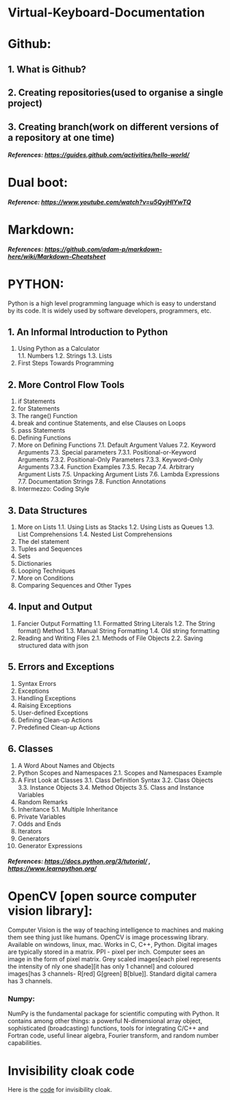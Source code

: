 # Virtual-Keyboard-Documentation
# Github:
## 1. What is Github?
## 2. Creating repositories(used to organise a single project)
## 3. Creating branch(work on different versions of a repository at one time)
##### References: https://guides.github.com/activities/hello-world/

# Dual boot: 
##### Reference: https://www.youtube.com/watch?v=u5QyjHIYwTQ
# Markdown:
##### References: https://github.com/adam-p/markdown-here/wiki/Markdown-Cheatsheet
# PYTHON:
Python is a high level programming language which is easy to understand by its code. It is widely used by software developers, programmers, etc.
## 1. An Informal Introduction to Python
1. Using Python as a Calculator  
  1.1. Numbers 
  1.2. Strings 
  1.3. Lists
2. First Steps Towards Programming


## 2. More Control Flow Tools
1. if Statements
2. for Statements
3. The range() Function
4. break and continue Statements, and else Clauses on Loops
5. pass Statements
6. Defining Functions
7. More on Defining Functions 
  7.1. Default Argument Values
  7.2. Keyword Arguments 
  7.3. Special parameters
    7.3.1. Positional-or-Keyword Arguments
    7.3.2. Positional-Only Parameters
    7.3.3. Keyword-Only Arguments
    7.3.4. Function Examples
    7.3.5. Recap
  7.4. Arbitrary Argument Lists
  7.5. Unpacking Argument Lists
  7.6. Lambda Expressions
  7.7. Documentation Strings
  7.8. Function Annotations
8. Intermezzo: Coding Style

## 3. Data Structures
1. More on Lists
  1.1. Using Lists as Stacks
  1.2. Using Lists as Queues
  1.3. List Comprehensions
  1.4. Nested List Comprehensions
2. The del statement
3. Tuples and Sequences
4. Sets
5. Dictionaries
6. Looping Techniques
7. More on Conditions
8. Comparing Sequences and Other Types


## 4. Input and Output
1. Fancier Output Formatting
  1.1. Formatted String Literals
  1.2. The String format() Method
  1.3. Manual String Formatting
  1.4. Old string formatting
2. Reading and Writing Files
  2.1. Methods of File Objects
  2.2. Saving structured data with json


## 5. Errors and Exceptions
1. Syntax Errors
2. Exceptions
3. Handling Exceptions
4. Raising Exceptions
5. User-defined Exceptions
6. Defining Clean-up Actions
7. Predefined Clean-up Actions

## 6. Classes
1. A Word About Names and Objects
2. Python Scopes and Namespaces 
  2.1. Scopes and Namespaces Example
3. A First Look at Classes 
  3.1. Class Definition Syntax 
  3.2. Class Objects 
  3.3. Instance Objects 
  3.4. Method Objects 
  3.5. Class and Instance Variables
4. Random Remarks
5. Inheritance
  5.1. Multiple Inheritance
6. Private Variables
7. Odds and Ends
8. Iterators
9. Generators
10. Generator Expressions
##### References: https://docs.python.org/3/tutorial/ , https://www.learnpython.org/
# OpenCV [open source computer vision library]:
Computer Vision is the way of teaching intelligence to machines and making them see thing just like humans. 
OpenCV is image processwing library. Available on windows, linux, mac. Works in C, C++, Python.
Digital images are typically stored in a matrix. PPI - pixel per inch. Computer sees an image in the form of pixel matrix. Grey scaled images[each pixel represents the intensity of nly one shade][it has only 1 channel] and coloured images[has 3 channels- R[red] G[green] B[blue]]. Standard digital camera has 3 channels.
### Numpy: 
NumPy is the fundamental package for scientific computing with Python. It contains among other things: a powerful N-dimensional array object, sophisticated (broadcasting) functions, tools for integrating C/C++ and Fortran code, useful linear algebra, Fourier transform, and random number capabilities.

# Invisibility cloak code
Here is the [code](https://github.com/pallavikochar/invisibilty-cloak/blob/master/README.md) for invisibility cloak.
